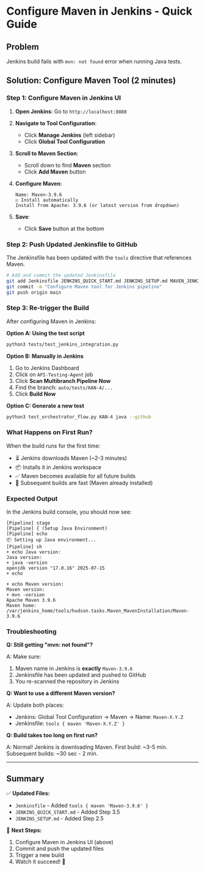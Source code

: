 # Configure Maven in Jenkins - Quick Guide

## Problem
Jenkins build fails with `mvn: not found` error when running Java tests.

## Solution: Configure Maven Tool (2 minutes)

### Step 1: Configure Maven in Jenkins UI

1. **Open Jenkins**: Go to `http://localhost:8080`

2. **Navigate to Tool Configuration**:
   - Click **Manage Jenkins** (left sidebar)
   - Click **Global Tool Configuration**

3. **Scroll to Maven Section**:
   - Scroll down to find **Maven** section
   - Click **Add Maven** button

4. **Configure Maven**:
   ```
   Name: Maven-3.9.6
   ☑ Install automatically
   Install from Apache: 3.9.6 (or latest version from dropdown)
   ```

5. **Save**:
   - Click **Save** button at the bottom

### Step 2: Push Updated Jenkinsfile to GitHub

The Jenkinsfile has been updated with the `tools` directive that references Maven.

```bash
# Add and commit the updated Jenkinsfile
git add Jenkinsfile JENKINS_QUICK_START.md JENKINS_SETUP.md MAVEN_JENKINS_SETUP.md
git commit -m "Configure Maven tool for Jenkins pipeline"
git push origin main
```

### Step 3: Re-trigger the Build

After configuring Maven in Jenkins:

**Option A: Using the test script**
```bash
python3 tests/test_jenkins_integration.py
```

**Option B: Manually in Jenkins**
1. Go to Jenkins Dashboard
2. Click on `API-Testing-Agent` job
3. Click **Scan Multibranch Pipeline Now**
4. Find the branch: `auto/tests/KAN-4/...`
5. Click **Build Now**

**Option C: Generate a new test**
```bash
python3 test_orchestrator_flow.py KAN-4 java --github
```

### What Happens on First Run?

When the build runs for the first time:
- ⏳ Jenkins downloads Maven (~2-3 minutes)
- 📦 Installs it in Jenkins workspace
- ✅ Maven becomes available for all future builds
- 🚀 Subsequent builds are fast (Maven already installed)

### Expected Output

In the Jenkins build console, you should now see:

```
[Pipeline] stage
[Pipeline] { (Setup Java Environment)
[Pipeline] echo
📦 Setting up Java environment...
[Pipeline] sh
+ echo Java version:
Java version:
+ java -version
openjdk version "17.0.16" 2025-07-15
+ echo

+ echo Maven version:
Maven version:
+ mvn -version
Apache Maven 3.9.6
Maven home: /var/jenkins_home/tools/hudson.tasks.Maven_MavenInstallation/Maven-3.9.6
```

### Troubleshooting

**Q: Still getting "mvn: not found"?**

A: Make sure:
1. Maven name in Jenkins is **exactly** `Maven-3.9.6`
2. Jenkinsfile has been updated and pushed to GitHub
3. You re-scanned the repository in Jenkins

**Q: Want to use a different Maven version?**

A: Update both places:
- Jenkins: Global Tool Configuration → Maven → Name: `Maven-X.Y.Z`
- Jenkinsfile: `tools { maven 'Maven-X.Y.Z' }`

**Q: Build takes too long on first run?**

A: Normal! Jenkins is downloading Maven. First build: ~3-5 min. Subsequent builds: ~30 sec - 2 min.

---

## Summary

✅ **Updated Files:**
- `Jenkinsfile` - Added `tools { maven 'Maven-3.9.6' }`
- `JENKINS_QUICK_START.md` - Added Step 3.5
- `JENKINS_SETUP.md` - Added Step 2.5

🎯 **Next Steps:**
1. Configure Maven in Jenkins UI (above)
2. Commit and push the updated files
3. Trigger a new build
4. Watch it succeed! 🎉

